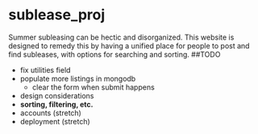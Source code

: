 # sublease_proj
Summer subleasing can be hectic and disorganized. This website is designed to remedy this by having a unified place for people to post and find subleases, with options for searching and sorting.
##TODO
- fix utilities field
- populate more listings in mongodb
  - clear the form when submit happens
- design considerations
- **sorting, filtering, etc.**
- accounts (stretch)
- deployment (stretch)
